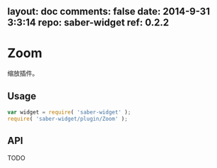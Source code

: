 layout: doc
comments: false
date: 2014-9-31 3:3:14
repo: saber-widget
ref: 0.2.2
---

# Zoom

缩放插件。


## Usage

``` javascript
var widget = require( 'saber-widget' );
require( 'saber-widget/plugin/Zoom' );
```

## API

TODO

